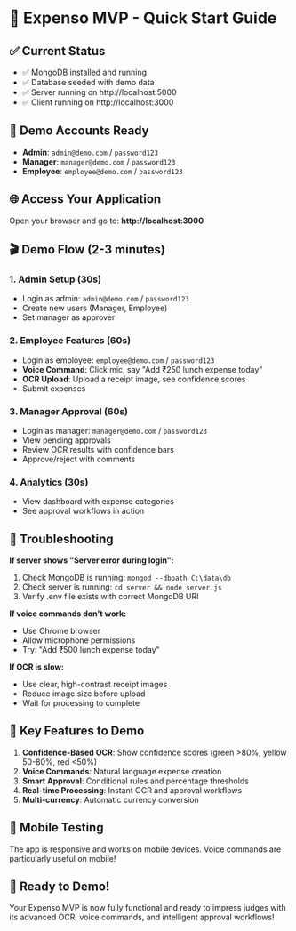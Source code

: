 # 🚀 Expenso MVP - Quick Start Guide

## ✅ Current Status
- ✅ MongoDB installed and running
- ✅ Database seeded with demo data
- ✅ Server running on http://localhost:5000
- ✅ Client running on http://localhost:3000

## 🎯 Demo Accounts Ready
- **Admin**: `admin@demo.com` / `password123`
- **Manager**: `manager@demo.com` / `password123`
- **Employee**: `employee@demo.com` / `password123`

## 🌐 Access Your Application
Open your browser and go to: **http://localhost:3000**

## 🎬 Demo Flow (2-3 minutes)

### 1. Admin Setup (30s)
- Login as admin: `admin@demo.com` / `password123`
- Create new users (Manager, Employee)
- Set manager as approver

### 2. Employee Features (60s)
- Login as employee: `employee@demo.com` / `password123`
- **Voice Command**: Click mic, say "Add ₹250 lunch expense today"
- **OCR Upload**: Upload a receipt image, see confidence scores
- Submit expenses

### 3. Manager Approval (60s)
- Login as manager: `manager@demo.com` / `password123`
- View pending approvals
- Review OCR results with confidence bars
- Approve/reject with comments

### 4. Analytics (30s)
- View dashboard with expense categories
- See approval workflows in action

## 🔧 Troubleshooting

**If server shows "Server error during login":**
1. Check MongoDB is running: `mongod --dbpath C:\data\db`
2. Check server is running: `cd server && node server.js`
3. Verify .env file exists with correct MongoDB URI

**If voice commands don't work:**
- Use Chrome browser
- Allow microphone permissions
- Try: "Add ₹500 lunch expense today"

**If OCR is slow:**
- Use clear, high-contrast receipt images
- Reduce image size before upload
- Wait for processing to complete

## 🎯 Key Features to Demo

1. **Confidence-Based OCR**: Show confidence scores (green >80%, yellow 50-80%, red <50%)
2. **Voice Commands**: Natural language expense creation
3. **Smart Approval**: Conditional rules and percentage thresholds
4. **Real-time Processing**: Instant OCR and approval workflows
5. **Multi-currency**: Automatic currency conversion

## 📱 Mobile Testing
The app is responsive and works on mobile devices. Voice commands are particularly useful on mobile!

## 🚀 Ready to Demo!
Your Expenso MVP is now fully functional and ready to impress judges with its advanced OCR, voice commands, and intelligent approval workflows!

